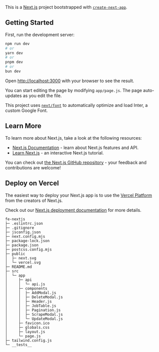 This is a [Next.js](https://nextjs.org/) project bootstrapped with [`create-next-app`](https://github.com/vercel/next.js/tree/canary/packages/create-next-app).

## Getting Started

First, run the development server:

```bash
npm run dev
# or
yarn dev
# or
pnpm dev
# or
bun dev
```

Open [http://localhost:3000](http://localhost:3000) with your browser to see the result.

You can start editing the page by modifying `app/page.js`. The page auto-updates as you edit the file.

This project uses [`next/font`](https://nextjs.org/docs/basic-features/font-optimization) to automatically optimize and load Inter, a custom Google Font.

## Learn More

To learn more about Next.js, take a look at the following resources:

- [Next.js Documentation](https://nextjs.org/docs) - learn about Next.js features and API.
- [Learn Next.js](https://nextjs.org/learn) - an interactive Next.js tutorial.

You can check out [the Next.js GitHub repository](https://github.com/vercel/next.js/) - your feedback and contributions are welcome!

## Deploy on Vercel

The easiest way to deploy your Next.js app is to use the [Vercel Platform](https://vercel.com/new?utm_medium=default-template&filter=next.js&utm_source=create-next-app&utm_campaign=create-next-app-readme) from the creators of Next.js.

Check out our [Next.js deployment documentation](https://nextjs.org/docs/deployment) for more details.

```
fe-nextjs
├─ .eslintrc.json
├─ .gitignore
├─ jsconfig.json
├─ next.config.mjs
├─ package-lock.json
├─ package.json
├─ postcss.config.mjs
├─ public
│  ├─ next.svg
│  └─ vercel.svg
├─ README.md
├─ src
│  └─ app
│     ├─ api
│     │  └─ api.js
│     ├─ components
│     │  ├─ AddModal.js
│     │  ├─ DeleteModal.js
│     │  ├─ Header.js
│     │  ├─ JobTable.js
│     │  ├─ Pagination.js
│     │  ├─ ScrapeModal.js
│     │  └─ UpdateModal.js
│     ├─ favicon.ico
│     ├─ globals.css
│     ├─ layout.js
│     └─ page.js
├─ tailwind.config.js
└─ __tests__

```
